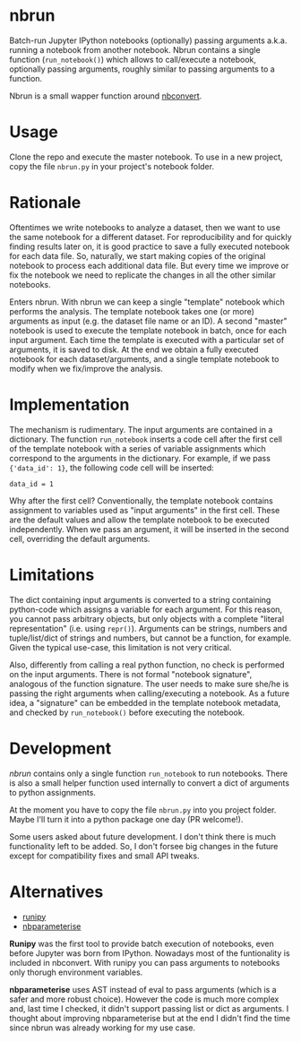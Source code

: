 # nbrun

Batch-run Jupyter IPython notebooks (optionally) passing arguments
a.k.a. running a notebook from another notebook. Nbrun
contains a single function (`run_notebook()`) which allows to call/execute a
notebook, optionally passing arguments, roughly similar to passing arguments
to a function.

Nbrun is a small wapper function around [nbconvert](https://github.com/jupyter/nbconvert).

# Usage

Clone the repo and execute the master notebook. To use in a new project,
copy the file `nbrun.py` in your project's notebook folder.

# Rationale

Oftentimes we write notebooks to analyze a dataset, then we want to use the same
notebook for a different dataset. For reproducibility and for quickly finding
results later on, it is good practice to save a fully executed notebook for each
data file. So, naturally, we start making copies of the original notebook to
process each additional data file. But every time we improve or fix the notebook
we need to replicate the changes in all the other similar notebooks.

Enters nbrun. With nbrun we can keep a single "template" notebook which performs
the analysis. The template notebook takes one (or more) arguments as input (e.g.
the dataset file name or an ID). A second "master" notebook is used to execute
the template notebook in batch, once for each input argument. Each time the
template is executed with a particular set of arguments, it is saved to disk. At
the end we obtain a fully executed notebook for each dataset/arguments, and a
single template notebook to modify when we fix/improve the analysis.

# Implementation

The mechanism is rudimentary. The input arguments are contained in a
dictionary. The function `run_notebook` inserts a code cell after the first cell
of the template notebook with a series of variable assignments which correspond
to the arguments in the dictionary. For example, if we pass `{'data_id': 1}`, the
following code cell will be inserted:

```
data_id = 1
```

Why after the first cell? Conventionally, the template notebook contains
assignment to variables used as "input arguments" in the first cell. These are
the default values and allow the template notebook to be executed independently.
When we pass an argument, it will be inserted in the second cell, overriding
the default arguments.

# Limitations

The dict containing input arguments is converted to a string containing
python-code which assigns a variable for each argument. For this reason, you
cannot pass arbitrary objects, but only objects with a complete
"literal representation" (i.e. using `repr()`).
Arguments can be strings, numbers and tuple/list/dict of strings
and numbers, but cannot be a function, for example. Given the typical use-case,
this limitation is not very critical.

Also, differently from calling a real python function, no check is performed 
on the input arguments. There is not formal "notebook signature", analogous 
of the function signature. The user needs to make sure she/he is passing the 
right arguments when calling/executing a notebook. As a future idea, a "signature"
can be embedded in the template notebook metadata, and checked by
`run_notebook()` before executing the notebook.

# Development
*nbrun* contains only a single function ``run_notebook`` to run notebooks.
There is also a small helper function used internally to convert a dict
of arguments to python assignments.

At the moment you have to copy the file ``nbrun.py`` into you project folder.
Maybe I'll turn it into a python package one day (PR welcome!).

Some users asked about future development. I don't think there is much functionality 
left to be added. So, I don't forsee big changes in the future except for compatibility 
fixes and small API tweaks.

# Alternatives

- [runipy](https://github.com/paulgb/runipy)
- [nbparameterise](https://github.com/takluyver/nbparameterise)

**Runipy** was the first tool to provide batch execution of notebooks, even before Jupyter
was born from IPython. Nowadays most of the funtionality is included in nbconvert.
With runipy you can pass arguments to notebooks only thorugh environment variables.

**nbparameterise** uses AST instead of eval to pass arguments (which is a safer and more robust choice).
However the code is much more complex and, last time I checked, it didn't support passing list or dict
as arguments.
I thought about improving nbparameterise but at the end I didn't find the time 
since nbrun was already working for my use case.

